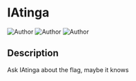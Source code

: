 # IAtinga

![Author](https://img.shields.io/badge/author-Simone%20Di%20Maria-yellow?style=flat)
![Author](https://img.shields.io/badge/author-Pietro%20Secchi-light?style=flat)
![Author](https://img.shields.io/badge/author-Pietro%20Foroni-blue?style=flat)

## Description

Ask IAtinga about the flag, maybe it knows
